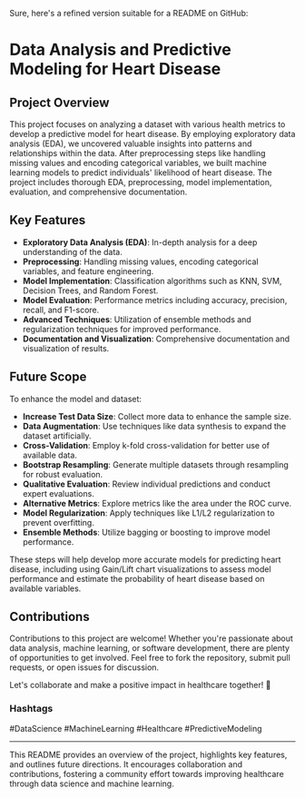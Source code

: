 Sure, here's a refined version suitable for a README on GitHub:

# Data Analysis and Predictive Modeling for Heart Disease

## Project Overview
This project focuses on analyzing a dataset with various health metrics to develop a predictive model for heart disease. By employing exploratory data analysis (EDA), we uncovered valuable insights into patterns and relationships within the data. After preprocessing steps like handling missing values and encoding categorical variables, we built machine learning models to predict individuals' likelihood of heart disease. The project includes thorough EDA, preprocessing, model implementation, evaluation, and comprehensive documentation.

## Key Features
- **Exploratory Data Analysis (EDA)**: In-depth analysis for a deep understanding of the data.
- **Preprocessing**: Handling missing values, encoding categorical variables, and feature engineering.
- **Model Implementation**: Classification algorithms such as KNN, SVM, Decision Trees, and Random Forest.
- **Model Evaluation**: Performance metrics including accuracy, precision, recall, and F1-score.
- **Advanced Techniques**: Utilization of ensemble methods and regularization techniques for improved performance.
- **Documentation and Visualization**: Comprehensive documentation and visualization of results.

## Future Scope
To enhance the model and dataset:
- **Increase Test Data Size**: Collect more data to enhance the sample size.
- **Data Augmentation**: Use techniques like data synthesis to expand the dataset artificially.
- **Cross-Validation**: Employ k-fold cross-validation for better use of available data.
- **Bootstrap Resampling**: Generate multiple datasets through resampling for robust evaluation.
- **Qualitative Evaluation**: Review individual predictions and conduct expert evaluations.
- **Alternative Metrics**: Explore metrics like the area under the ROC curve.
- **Model Regularization**: Apply techniques like L1/L2 regularization to prevent overfitting.
- **Ensemble Methods**: Utilize bagging or boosting to improve model performance.

These steps will help develop more accurate models for predicting heart disease, including using Gain/Lift chart visualizations to assess model performance and estimate the probability of heart disease based on available variables.

## Contributions
Contributions to this project are welcome! Whether you're passionate about data analysis, machine learning, or software development, there are plenty of opportunities to get involved. Feel free to fork the repository, submit pull requests, or open issues for discussion.

Let's collaborate and make a positive impact in healthcare together! 💪

### Hashtags
#DataScience #MachineLearning #Healthcare #PredictiveModeling

---

This README provides an overview of the project, highlights key features, and outlines future directions. It encourages collaboration and contributions, fostering a community effort towards improving healthcare through data science and machine learning.
